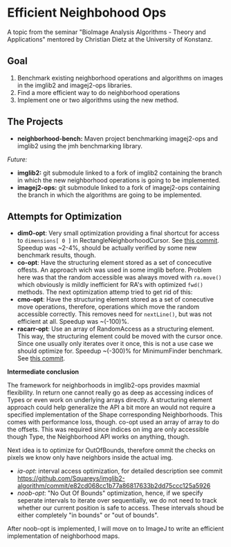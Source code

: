 Efficient Neighbohood Ops
=========================

A topic from the seminar "BioImage Analysis Algorithms - Theory and Applications" mentored by Christian Dietz at the University of Konstanz.

Goal
----

 1. Benchmark existing neighborhood operations and algorithms on images in the imglib2 and imagej2-ops libraries.
 2. Find a more efficient way to do neighborhood operations
 3. Implement one or two algorithms using the new method.

The Projects
------------

 - **neighborhood-bench:** Maven project benchmarking imagej2-ops and imglib2 using the jmh benchmarking library.

*Future:*

 - **imglib2:** git submodule linked to a fork of imglib2 containing the branch in which the new neighborhood operations is going to be implemented.
 - **imagej2-ops:** git submodule linked to a fork of imagej2-ops containing the branch in which the algorithms are going to be implemented.

Attempts for Optimization
-------------------------

 - **dim0-opt**: Very small optimization providing a final shortcut for access to `dimensions[ 0 ]` in RectangleNeighborhoodCursor. See [this commit](https://github.com/Squareys/imglib2-algorithm/commit/94513c19ef65cc7968b9c5b30554d83b03c21161). Speedup was ~2-4%, should be actually verified by some new benchmark results, though.
 - **co-opt**: Have the structuring element stored as a set of concecutive offests. An approach wich was used in some imglib before. Problem here was that the random accessible was always moved with `ra.move()` which obviously is mildly inefficient for RA's with optimized `fwd()` methods. The next optimization attemp tried to get rid of this:
 - **cmo-opt**: Have the structuring element stored as a set of conecutive move operations, therefore, operations which move the random accessible correctly. This removes need for `nextLine()`, but was not efficient at all. Speedup was ~(-100)%.
 - **racarr-opt**: Use an array of RandomAccess as a structuring element. This way, the structuring element could be moved with the cursor once. Since one usually only iterates over it once, this is not a use case we should optimize for. Speedup ~(-300)% for MinimumFinder benchmark. See [this commit](https://github.com/Squareys/imglib2-algorithm/commit/5bce45bf3c1dbdbf77ebee14cda45117652075f8).

**Intermediate conclusion**

The framework for neighborhoods in imglib2-ops provides maxmial flexibility. In return one cannot really go as deep as accessing indices of Types or even work on underlying arrays directly. A structuring element approach could help generalize the API a bit more an would not require a specified implementation of the Shape corresponding Neighborhoods. This comes with performance loss, though. co-opt used an array of array to do the offsets. This was required since indices on img are only accessible though Type, the Neighborhood API works on anything, though.

Next idea is to optimize for OutOfBounds, therefore ommit the checks on pixels we know only have neighbors inside the actual img.

 - *ia-opt*: interval access optimization, for detailed description see commit https://github.com/Squareys/imglib2-algorithm/commit/e82cd068cc1b77a86817633b2dd75ccc125a5926
 - *noob-opt*: "No Out Of Bounds" optimization, hence, if we specify seperate intervals to iterate over sequentially, we do not need to track whether our current position is safe to access. These intervals shoud be either completely "in bounds" or "out of bounds". 

After noob-opt is implemented, I will move on to ImageJ to write an efficient implementation of neighborhood maps.

